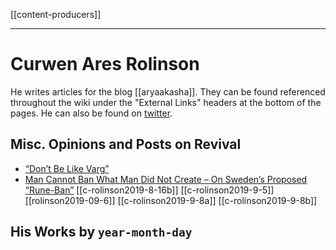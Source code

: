 [[content-producers]]

---

# Curwen Ares Rolinson
He writes articles for the blog [[aryaakasha]]. They can be found referenced throughout the wiki under the "External Links" headers at the bottom of the pages. He can also be found on [twitter](https://twitter.com/huntersrolinson).

## Misc. Opinions and Posts on Revival
- [“Don’t Be Like Varg”](https://aryaakasha.com/2019/07/12/dont-be-like-varg/)
- [Man Cannot Ban What Man Did Not Create – On Sweden’s Proposed “Rune-Ban”](https://aryaakasha.com/2019/05/23/man-cannot-ban-what-man-did-not-create-on-swedens-proposed-rune-ban/)
[[c-rolinson2019-8-16b]]
[[c-rolinson2019-9-5]]
[[rolinson2019-09-6]]
[[c-rolinson2019-9-8a]]
[[c-rolinson2019-9-8b]]

## His Works by `year-month-day `
